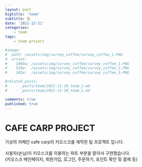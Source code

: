 ```yaml
---
layout: post
bigtitle: 'team'
subtitle: 팀
date: '2021-12-21'
categories:
    - team
tags:
    - team project

#image:
#  path: /assets/img/survey_coffee/survey_coffee_1.PNG
#  srcset:
#    1060w: /assets/img/survey_coffee/survey_coffee_1.PNG
#    530w:  /assets/img/survey_coffee/survey_coffee_2.PNG
#    265w:  /assets/img/survey_coffee/survey_coffee_3.PNG

#related_posts:
#    - _posts/team/2021-11-10_team_1.md
#    - _posts/team/2021-12-30_team_1.md

comments: true
published: true
---
```


# CAFE CARP PROJECT

가상의 카페인 cafe carp의 키오스크를 제작한 팀 프로젝트 입니다.<br><br>
사용자(손님)이 키오스크를 이용하는 파트 부분을 맡아서 구현했습니다.<br>
(키오스크 메인페이지, 회원가입, 로그인, 주문하기, 포인트 확인 및 결제 등)



